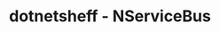 ---
layout: event
title: dotnetsheff - NServiceBus
description: A deep dive talk presented at dotnetsheff on NServiceBus
talk-title: On the Bus with NServiceBus
talk-description: |
 A deep dive into the world of NServiceBus, where services can be consumed regardless of boundaries.

  We'll cover the library's features, the shortcomings of its alternatives, how to get it working, and take a tour through its different types of supported messaging.

  Throughout the talk we'll drop into code to give a short demo at each stage.

links:
  - https://www.dotnetsheff.co.uk
---